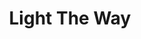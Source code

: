 ---
title: Light The Way
description: Ahead of you, to guide you - Los Angeles' Best Veteran Resources.  Prevetted By Vets, For Vets.
image: /assets/images/projects/light-the-way.jpg
alt: "'Veteran returned from service to civilian life'"
links: 
  # - name: Github
  #   url: 'https://github.com/light-the-way'
  - name: Site
    url: 'https://lighttheway.herokuapp.com/'
looking: Front-end Developers, UX Designers
location: Downtown LA
# partner: 
---